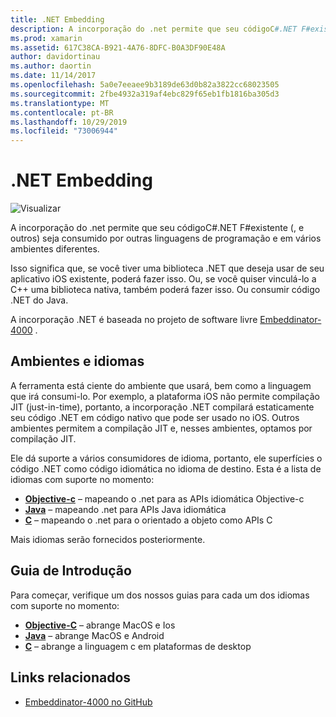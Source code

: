 ```yaml
---
title: .NET Embedding
description: A incorporação do .net permite que seu códigoC#.NET F#existente (, e outros) seja consumido pelo código escrito em outras linguagens de programação.
ms.prod: xamarin
ms.assetid: 617C38CA-B921-4A76-8DFC-B0A3DF90E48A
author: davidortinau
ms.author: daortin
ms.date: 11/14/2017
ms.openlocfilehash: 5a0e7eeaee9b3189de63d0b82a3822cc68023505
ms.sourcegitcommit: 2fbe4932a319af4ebc829f65eb1fb1816ba305d3
ms.translationtype: MT
ms.contentlocale: pt-BR
ms.lasthandoff: 10/29/2019
ms.locfileid: "73006944"
---
```

# <a name="net-embedding"></a>.NET Embedding

![Visualizar](~/media/shared/preview.png)

A incorporação do .net permite que seu códigoC#.NET F#existente (, e outros) seja consumido por outras linguagens de programação e em vários ambientes diferentes.

Isso significa que, se você tiver uma biblioteca .NET que deseja usar de seu aplicativo iOS existente, poderá fazer isso.   Ou, se você quiser vinculá-lo a C++ uma biblioteca nativa, também poderá fazer isso.   Ou consumir código .NET do Java.

A incorporação .NET é baseada no projeto de software livre [Embeddinator-4000](https://github.com/mono/Embeddinator-4000) .

## <a name="environments-and-languages"></a>Ambientes e idiomas

A ferramenta está ciente do ambiente que usará, bem como a linguagem que irá consumi-lo.   Por exemplo, a plataforma iOS não permite compilação JIT (just-in-time), portanto, a incorporação .NET compilará estaticamente seu código .NET em código nativo que pode ser usado no iOS.  Outros ambientes permitem a compilação JIT e, nesses ambientes, optamos por compilação JIT.

Ele dá suporte a vários consumidores de idioma, portanto, ele superfícies o código .NET como código idiomática no idioma de destino.   Esta é a lista de idiomas com suporte no momento:

- [**Objective-c**](objective-c/index.md) – mapeando o .net para as APIs idiomática Objective-c
- [**Java**](android/index.md) – mapeando .net para APIs Java idiomática
- [**C**](get-started/c.md) – mapeando o .net para o orientado a objeto como APIs C

Mais idiomas serão fornecidos posteriormente.

## <a name="getting-started"></a>Guia de Introdução

Para começar, verifique um dos nossos guias para cada um dos idiomas com suporte no momento:

- [**Objective-C**](get-started/objective-c/index.md) – abrange MacOS e Ios
- [**Java**](get-started/java/index.md) – abrange MacOS e Android
- [**C**](get-started/c.md) – abrange a linguagem c em plataformas de desktop

## <a name="related-links"></a>Links relacionados

- [Embeddinator-4000 no GitHub](https://github.com/mono/Embeddinator-4000)
